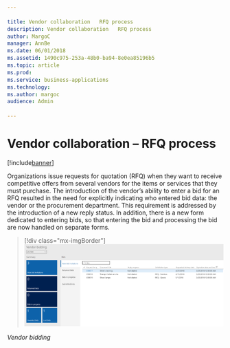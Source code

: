 ```yaml
---

title: Vendor collaboration   RFQ process
description: Vendor collaboration   RFQ process
author: MargoC
manager: AnnBe
ms.date: 06/01/2018
ms.assetid: 1490c975-253a-48b0-ba94-8e0ea85196b5
ms.topic: article
ms.prod: 
ms.service: business-applications
ms.technology: 
ms.author: margoc
audience: Admin

---
```

#  Vendor collaboration – RFQ process




[!include[banner](../../includes/banner.md)]

Organizations issue requests for quotation (RFQ) when they want to receive
competitive offers from several vendors for the items or services that they must
purchase. The introduction of the vendor’s ability to enter a bid for an RFQ
resulted in the need for explicitly indicating who entered bid data: the vendor
or the procurement department. This requirement is addressed by the introduction
of a new reply status. In addition, there is a new form dedicated to entering
bids, so that entering the bid and processing the bid are now handled on
separate forms.

> [!div class="mx-imgBorder"] 
> ![A screenshot of the vendor bidding list](media/vendor-collaboration-rfq-process-1.png "A screenshot of the vendor bidding list")
<!-- FO_Vendor portal_Vendor_ bidding_A.png -->


*Vendor bidding*
